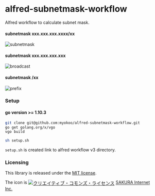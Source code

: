 # alfred-subnetmask-workflow

Alfred workflow to calculate subnet mask.

#### subnetmask xxx.xxx.xxx.xxxx/xx
![subnetmask](https://user-images.githubusercontent.com/1995330/48602926-1deb1500-e9b8-11e8-9e17-fd12e8f3aae4.gif)


#### subnetmask xxx.xxx.xxx.xxx
![broadcast](https://user-images.githubusercontent.com/1995330/48602931-22173280-e9b8-11e8-9d5e-132837ffc902.gif)

#### subnetmask /xx
![prefix](https://user-images.githubusercontent.com/1995330/48602937-25aab980-e9b8-11e8-9359-cb7e917ac2c0.gif)



### Setup

#### go version >= 1.10.3

```bash
git clone git@github.com:myokoo/alfred-subnetmask-workflow.git
go get golang.org/x/vgo
vgo build

sh setup.sh
```

`setup.sh` is created link to alfred workflow v3 directory.

### Licensing
This library is released under the [MIT license][license].

The icon is <a href="http://creativecommons.org/licenses/by/4.0/" rel="license"><img style="border-width: 0; font-size: 15px; vertical-align: middle;" src="https://i.creativecommons.org/l/by/4.0/80x15.png" alt="クリエイティブ・コモンズ・ライセンス" /></a> [SAKURA Internet Inc.](https://knowledge.sakura.ad.jp/4724/)

[license]: ./LICENSE
